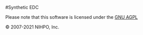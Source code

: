 #Synthetic EDC



Please note that this software is licensed under the [GNU AGPL](https://www.gnu.org/licenses/why-affero-gpl.html)

:copyright: 2007-2021 NIHPO, Inc.